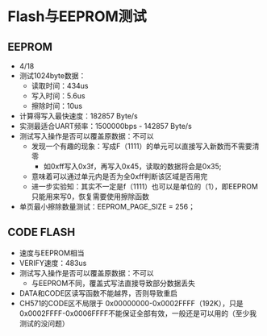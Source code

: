 # Flash与EEPROM测试

## EEPROM

+ 4/18 
+ 测试1024byte数据：
  + 读取时间：434us
  + 写入时间：5.6us
  + 擦除时间：10us
+ 计算得写入最快速度：182857 Byte/s
+ 实测最适合UART频率：1500000bps - 142857 Byte/s
+ 测试写入操作是否可以覆盖原数据：不可以
  + 发现一个有趣的现象：写成F（1111）的单元可以直接写入新数而不需要清零
    + 如0xff写入0x3f，再写入0x45，读取的数据将会是0x35;
  + 意味着可以通过单元内是否为全0xff判断该区域是否用完
  + 进一步实验知：其实不一定是f（1111）也可以是单位的（1），即EEPROM只能用来写0，恢复需要使用擦除函数
+ 单页最小擦除数量测试：EEPROM_PAGE_SIZE = 256；

## CODE FLASH

+ 速度与EEPROM相当
+ VERIFY速度：483us
+ 测试写入操作是否可以覆盖原数据：不可以
  + 与EEPROM不同，覆盖式写法直接导致部分数据丢失
+ DATA和CODE区读写函数不能越界，否则导致重启
+ CH571的CODE区不局限于 0x00000000-0x0002FFFF（192K），只是0x0002FFFF-0x0006FFFF不能保证全部有效，一般还是可以用的（至少我测试的没问题）